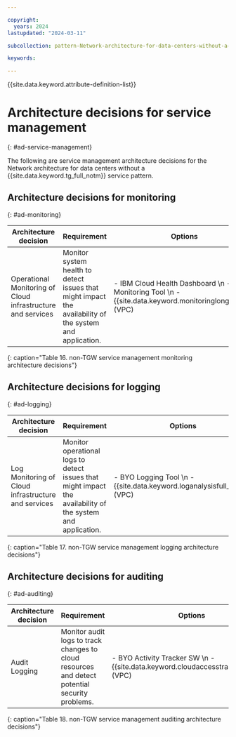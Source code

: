 ```yaml
---

copyright:
  years: 2024
lastupdated: "2024-03-11"

subcollection: pattern-Network-architecture-for-data-centers-without-a-Transit-Gateway-service

keywords:

---
```


{{site.data.keyword.attribute-definition-list}}

# Architecture decisions for service management
{: #ad-service-management}

The following are service management architecture decisions for the Network architecture for data centers without a {{site.data.keyword.tg_full_notm}} service pattern.

## Architecture decisions for monitoring
{: #ad-monitoring}

| **Architecture decision**                                   | **Requirement**                                                                                          | **Options**                                                                                          | **Decision**              | **Rationale**                                                                                                                                                                        |
|-------------------------------------------------------------|----------------------------------------------------------------------------------------------------------|------------------------------------------------------------------------------------------------------|---------------------------|--------------------------------------------------------------------------------------------------------------------------------------------------------------------------------------|
| Operational Monitoring of Cloud infrastructure and services | Monitor system health to detect issues that might impact the availability of the system and application. | - IBM Cloud Health Dashboard  \n - BYO Monitoring Tool  \n - {{site.data.keyword.monitoringlong_notm}} (VPC) | IBM Cloud Heath Dashboard | - IBM Cloud Heath Dashboard reports health and vitality of cloud infrastructure and services.  \n \n When VPC is available, the preferred approach is {{site.data.keyword.monitoringlong_notm}}. |
{: caption="Table 16. non-TGW service management monitoring architecture decisions"}

## Architecture decisions for logging
{: #ad-logging}

| **Architecture decision**                           | **Requirement**                                                                                             | **Options**                                                | **Decision**     | **Rationale**                                                                                                                                                               |
|-----------------------------------------------------|-------------------------------------------------------------------------------------------------------------|------------------------------------------------------------|------------------|-----------------------------------------------------------------------------------------------------------------------------------------------------------------------------|
| Log Monitoring of Cloud infrastructure and services | Monitor operational logs to detect issues that might impact the availability of the system and application. | - BYO Logging Tool  \n - {{site.data.keyword.loganalysisfull_notm}} (VPC) | BYO Logging Tool | - BYO Logging tool allows for the most flexibility in meeting log monitoring requirements.  \n \n - When VPC is available, the preferred approach is {{site.data.keyword.loganalysisfull_notm}}. |
{: caption="Table 17. non-TGW service management logging architecture decisions"}

## Architecture decisions for auditing
{: #ad-auditing}

| **Architecture decision** | **Requirement**                                                                                | **Options**                                                                | **Decision**            | **Rationale**                                                                                                                                                                                              |
|---------------------------|------------------------------------------------------------------------------------------------|----------------------------------------------------------------------------|-------------------------|------------------------------------------------------------------------------------------------------------------------------------------------------------------------------------------------------------|
| Audit Logging             | Monitor audit logs to track changes to cloud resources and detect potential security problems. | - BYO Activity Tracker SW  \n - {{site.data.keyword.cloudaccesstraillong_notm}} (VPC) | BYO Activity Tracker SW | - BYO Activity Tracker allows for the most flexibility in meeting activity tracking and auditing requirements.  \n \n - When VPC is available, the preferred approach is {{site.data.keyword.cloudaccesstraillong_notm}} |
{: caption="Table 18. non-TGW service management auditing architecture decisions"}
